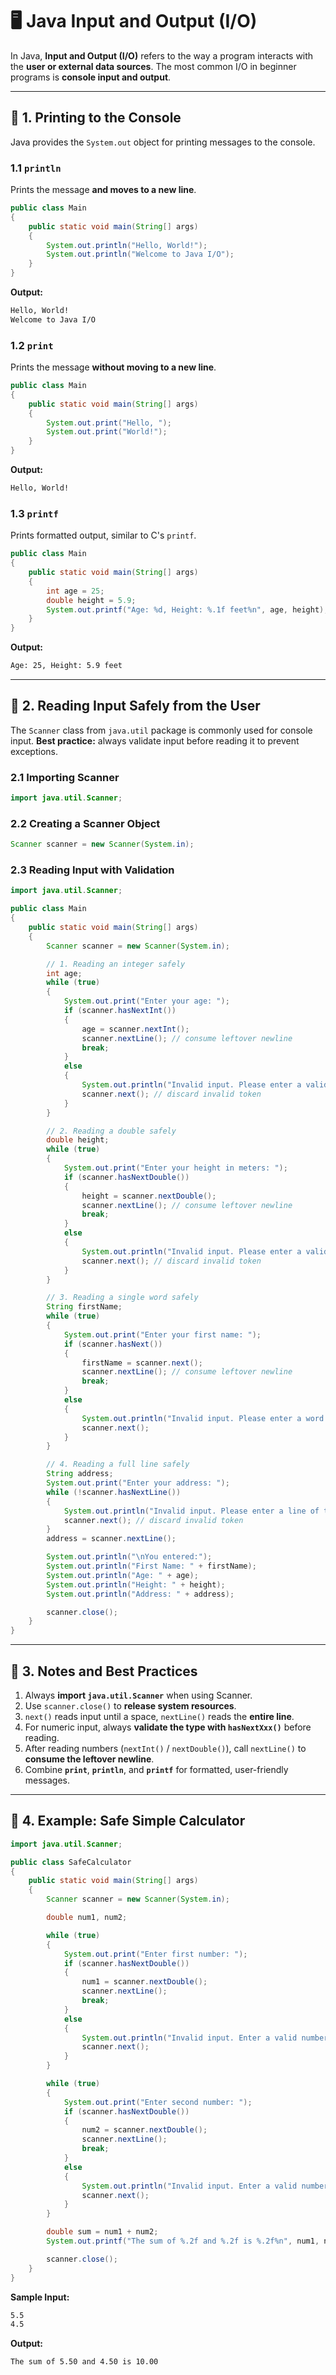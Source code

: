 # 🖥️ Java Input and Output (I/O)

In Java, **Input and Output (I/O)** refers to the way a program interacts with the **user or external data sources**.
The most common I/O in beginner programs is **console input and output**.

---

## 🔹 1. Printing to the Console

Java provides the `System.out` object for printing messages to the console.

### 1.1 `println`

Prints the message **and moves to a new line**.

```java
public class Main 
{
    public static void main(String[] args) 
    {
        System.out.println("Hello, World!");
        System.out.println("Welcome to Java I/O");
    }
}
```

**Output:**

```bash
Hello, World!
Welcome to Java I/O
```

### 1.2 `print`

Prints the message **without moving to a new line**.

```java
public class Main 
{
    public static void main(String[] args) 
    {
        System.out.print("Hello, ");
        System.out.print("World!");
    }
}
```

**Output:**

```bash
Hello, World!
```

### 1.3 `printf`

Prints formatted output, similar to C's `printf`.

```java
public class Main 
{
    public static void main(String[] args) 
    {
        int age = 25;
        double height = 5.9;
        System.out.printf("Age: %d, Height: %.1f feet%n", age, height);
    }
}
```

**Output:**

```bash
Age: 25, Height: 5.9 feet
```

---

## 🔹 2. Reading Input Safely from the User

The `Scanner` class from `java.util` package is commonly used for console input.
**Best practice:** always validate input before reading it to prevent exceptions.

### 2.1 Importing Scanner

```java
import java.util.Scanner;
```

### 2.2 Creating a Scanner Object

```java
Scanner scanner = new Scanner(System.in);
```

### 2.3 Reading Input with Validation

```java
import java.util.Scanner;

public class Main 
{
    public static void main(String[] args) 
    {
        Scanner scanner = new Scanner(System.in);

        // 1. Reading an integer safely
        int age;
        while (true) 
        {
            System.out.print("Enter your age: ");
            if (scanner.hasNextInt()) 
            {
                age = scanner.nextInt();
                scanner.nextLine(); // consume leftover newline
                break;
            } 
            else 
            {
                System.out.println("Invalid input. Please enter a valid integer.");
                scanner.next(); // discard invalid token
            }
        }

        // 2. Reading a double safely
        double height;
        while (true) 
        {
            System.out.print("Enter your height in meters: ");
            if (scanner.hasNextDouble()) 
            {
                height = scanner.nextDouble();
                scanner.nextLine(); // consume leftover newline
                break;
            } 
            else 
            {
                System.out.println("Invalid input. Please enter a valid decimal number.");
                scanner.next(); // discard invalid token
            }
        }

        // 3. Reading a single word safely
        String firstName;
        while (true) 
        {
            System.out.print("Enter your first name: ");
            if (scanner.hasNext()) 
            {
                firstName = scanner.next();
                scanner.nextLine(); // consume leftover newline
                break;
            } 
            else 
            {
                System.out.println("Invalid input. Please enter a word.");
                scanner.next();
            }
        }

        // 4. Reading a full line safely
        String address;
        System.out.print("Enter your address: ");
        while (!scanner.hasNextLine()) 
        {
            System.out.println("Invalid input. Please enter a line of text:");
            scanner.next(); // discard invalid token
        }
        address = scanner.nextLine();

        System.out.println("\nYou entered:");
        System.out.println("First Name: " + firstName);
        System.out.println("Age: " + age);
        System.out.println("Height: " + height);
        System.out.println("Address: " + address);

        scanner.close();
    }
}
```

---

## 🔹 3. Notes and Best Practices

1. Always **import `java.util.Scanner`** when using Scanner.
2. Use `scanner.close()` to **release system resources**.
3. `next()` reads input until a space, `nextLine()` reads the **entire line**.
4. For numeric input, always **validate the type with `hasNextXxx()`** before reading.
5. After reading numbers (`nextInt()` / `nextDouble()`), call `nextLine()` to **consume the leftover newline**.
6. Combine **`print`**, **`println`**, and **`printf`** for formatted, user-friendly messages.

---

## 🔹 4. Example: Safe Simple Calculator

```java
import java.util.Scanner;

public class SafeCalculator 
{
    public static void main(String[] args) 
    {
        Scanner scanner = new Scanner(System.in);

        double num1, num2;

        while (true) 
        {
            System.out.print("Enter first number: ");
            if (scanner.hasNextDouble()) 
            {
                num1 = scanner.nextDouble();
                scanner.nextLine();
                break;
            } 
            else 
            {
                System.out.println("Invalid input. Enter a valid number.");
                scanner.next();
            }
        }

        while (true) 
        {
            System.out.print("Enter second number: ");
            if (scanner.hasNextDouble()) 
            {
                num2 = scanner.nextDouble();
                scanner.nextLine();
                break;
            } 
            else 
            {
                System.out.println("Invalid input. Enter a valid number.");
                scanner.next();
            }
        }

        double sum = num1 + num2;
        System.out.printf("The sum of %.2f and %.2f is %.2f%n", num1, num2, sum);

        scanner.close();
    }
}
```

**Sample Input:**

```bash
5.5
4.5
```

**Output:**

```bash
The sum of 5.50 and 4.50 is 10.00
```
